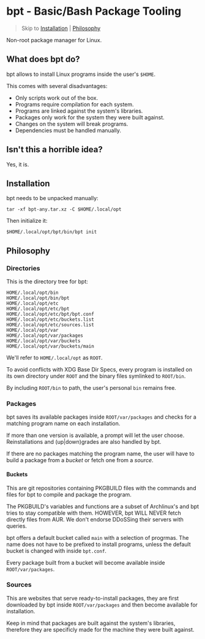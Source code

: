 # bpt - Basic/Bash Package Tooling

> Skip to [Installation](#installation) | [Philosophy](#philosophy)

Non-root package manager for Linux.

## What does bpt do?

bpt allows to install Linux programs inside the user's `$HOME`.

This comes with several disadvantages:

* Only scripts work out of the box.
* Programs require compilation for each system.
* Programs are linked against the system's libraries.
* Packages only work for the system they were built against.
* Changes on the system will break programs.
* Dependencies must be handled manually.

## Isn't this a horrible idea?

Yes, it is.

## Installation

bpt needs to be unpacked manually:
```
tar -xf bpt-any.tar.xz -C $HOME/.local/opt
```

Then initialize it:
```
$HOME/.local/opt/bpt/bin/bpt init
```

## Philosophy

### Directories

This is the directory tree for bpt:

```
HOME/.local/opt/bin
HOME/.local/opt/bin/bpt
HOME/.local/opt/etc
HOME/.local/opt/etc/bpt
HOME/.local/opt/etc/bpt/bpt.conf
HOME/.local/opt/etc/buckets.list
HOME/.local/opt/etc/sources.list
HOME/.local/opt/var
HOME/.local/opt/var/packages
HOME/.local/opt/var/buckets
HOME/.local/opt/var/buckets/main
```

We'll refer to `HOME/.local/opt` as `ROOT`.

To avoid conflicts with XDG Base Dir Specs, every program is installed
on its own directory under `ROOT` and the binary files symlinked to `ROOT/bin`.

By including `ROOT/bin` to path, the user's personal `bin` remains free.

### Packages

bpt saves its available packages inside `ROOT/var/packages` and checks for
a matching program name on each installation.

If more than one version is available, a prompt will let the user choose.
Reinstallations and (up|down)grades are also handled by bpt.

If there are no packages matching the program name, the user will have
to build a package from a *bucket* or fetch one from a *source*.

#### Buckets

This are git repositories containing PKGBUILD files with the commands and
files for bpt to compile and package the program.

The PKGBUILD's variables and functions are a subset of Archlinux's
and bpt tries to stay compatible with them. HOWEVER, bpt WILL NEVER fetch
directly files from AUR. We don't endorse DDoSSing their servers with queries.

bpt offers a default bucket called `main` with a selection of progrmas. The name
does not have to be prefixed to install programs, unless the default bucket
is changed with inside `bpt.conf`.

Every package built from a bucket will become available inside `ROOT/var/packages`.

### Sources

This are websites that serve ready-to-install packages, they are first downloaded
by bpt inside `ROOT/var/packages` and then become available for installation.

Keep in mind that packages are built against the system's libraries, therefore they
are specificly made for the machine they were built against.
